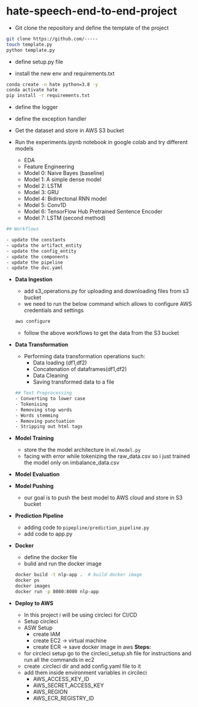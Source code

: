 # hate-speech-end-to-end-project


- Git clone the repository and define the template of the project
```bash
git clone https://github.com/-----
touch template.py
python template.py
```

- define setup.py file

- install the new env and requirements.txt
```bash
conda create -n hate python=3.8 -y
conda activate hate
pip install -r requirements.txt
```

- define the logger
- define the exception handler

- Get the dataset and store in AWS S3 bucket
- Run the experiments.ipynb notebook in google colab and try different models
    - EDA
    - Feature Engineering
    - Model 0: Naive Bayes (baseline)
    - Model 1: A simple dense model
    - Model 2: LSTM
    - Model 3: GRU
    - Model 4: Bidirectonal RNN model
    - Model 5: Conv1D
    - Model 6: TensorFlow Hub Pretrained Sentence Encoder
    - Model 7: LSTM (second method)

```bash
## Workflows

- update the constants
- updata the artifact_entity
- update the config_entity
- update the components
- update the pipeline
- update the dvc.yaml
```

- **Data Ingestion**
    - add s3_operations.py for uploading and downloading files from s3 bucket 
    - we need to run the below command which allows to configure AWS credentials and settings 
    ```bash
    aws configure
    ```
    - follow the above workflows to get the data from the S3 bucket

- **Data Transformation**
    - Performing data transformation operations such:
        - Data loading (df1,df2)
        - Concatenation of dataframes(df1,df2)
        - Data Cleaning
        - Saving transformed data to a file
    ```bash
    ## Text Preprocessing
    - Converting to lower case
    - Tokenising
    - Removing stop words
    - Words stemming
    - Removing punctuation
    - Stripping out html tags
    ```
- **Model Training**
    - store the the model architecture in `ml/model.py` 
    - facing with error while tokenizing the raw_data.csv so i just trained the model only on imbalance_data.csv


- **Model Evaluation**

- **Model Pushing**
    - our goal is to push the best model to AWS cloud and store in S3 bucket


- **Prediction Pipeline**
    - adding code to `pipepline/prediction_pipeline.py`
    - add code to app.py


- **Docker**
    - define the docker file
    - bulid and run the docker image
    ```bash
    docker build -t nlp-app .  # build docker image
    docker ps   
    docker images
    docker run -p 8080:8080 nlp-app
    ```

- **Deploy to AWS**
    - In this project i will be using circleci for CI/CD
    - Setup circleci
    - ASW Setup
        - create IAM
        - create EC2 -> virtual machine
        - create ECR -> save docker image in aws
    **Steps:**
    - for circleci setup go to the circleci_setup.sh file for instructions and run all the commands in ec2
    - create .circleci dir and add config.yaml file to it
    - add them inside environment variables in circileci
        - AWS_ACCESS_KEY_ID
        - AWS_SECRET_ACCESS_KEY
        - AWS_REGION
        - AWS_ECR_REGISTRY_ID